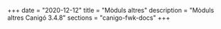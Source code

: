 +++
date        = "2020-12-12"
title       = "Mòduls altres"
description = "Mòduls altres Canigó 3.4.8"
sections    = "canigo-fwk-docs"
+++